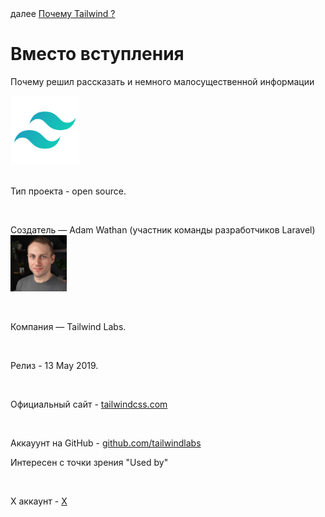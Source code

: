 <div>
далее
<a href="01.md">
Почему Tailwind ?
</a>
</div>

<h1>Вместо вступления</h1>

<p>Почему решил рассказать и немного малосущественной информации</p>

<div>
<img src="./../logo.png" width="110" height="110"/>
</div>

<br/>

<div>

Тип проекта - open source.

<br/>

Создатель — Adam Wathan (участник команды разработчиков Laravel)
<img src="./../adam.jpg" width="90" height="90"/>

<br/>

Компания — Tailwind Labs.

<br/>

Релиз - 13 May 2019.

<br/>

Официальный сайт - <a href="https://tailwindcss.com/">tailwindcss.com</a>

<br/>

Аккауунт на GitHub - <a href="https://github.com/tailwindlabs">github.com/tailwindlabs</a>

Интересен с точки зрения "Used by"

<br/>

X аккаунт - <a href="https://x.com/tailwindcss">X</a>

</div>
